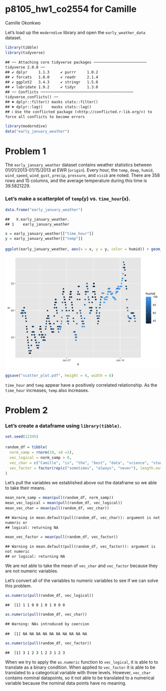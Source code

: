 p8105_hw1_co2554 for Camille
================
Camille Okonkwo

Let’s load up the `moderndive` library and open the `early_weather_data`
dataset.

``` r
library(tibble)
library(tidyverse)
```

    ## ── Attaching core tidyverse packages ──────────────────────── tidyverse 2.0.0 ──
    ## ✔ dplyr     1.1.3     ✔ purrr     1.0.2
    ## ✔ forcats   1.0.0     ✔ readr     2.1.4
    ## ✔ ggplot2   3.4.3     ✔ stringr   1.5.0
    ## ✔ lubridate 1.9.2     ✔ tidyr     1.3.0
    ## ── Conflicts ────────────────────────────────────────── tidyverse_conflicts() ──
    ## ✖ dplyr::filter() masks stats::filter()
    ## ✖ dplyr::lag()    masks stats::lag()
    ## ℹ Use the conflicted package (<http://conflicted.r-lib.org/>) to force all conflicts to become errors

``` r
library(moderndive)
data("early_january_weather")
```

# Problem 1

The `early_january_weather` dataset contains weather statistics between
01/01/2013-01/15/2013 at EWR (`origin`). Every hour, the `temp`, `dewp`,
`humid`, `wind_speed`, `wind_gust`, `precip`, `pressure`, and `visib`
are noted. There are 358 rows and 15 columns, and the average
temperature during this time is 39.5821229.

### Let’s make a scatterplot of `temp`(y) vs. `time_hour`(x).

``` r
data.frame("early_january_weather")
```

    ##   X.early_january_weather.
    ## 1    early_january_weather

``` r
x = early_january_weather[["time_hour"]]
y = early_january_weather[["temp"]]

ggplot(early_january_weather, aes(x = x, y = y, color = humid)) + geom_point()
```

![](p8105_hw1_co2554_files/figure-gfm/unnamed-chunk-2-1.png)<!-- -->

``` r
ggsave("scatter_plot.pdf", height = 4, width = 6)
```

`time_hour` and `temp` appear have a positively correlated relationship.
As the `time_hour` increases, `temp` also increases.

# Problem 2

### Let’s create a dataframe using `library(tibble)`.

``` r
set.seed(12345)

random_df = tibble(
  norm_samp = rnorm(10, sd =1),
  vec_logical = norm_samp > 0,
  vec_char = c("Camille", "is", "the", "best", "data", "science", "student", "at", "Columbia", "University"),
  vec_factor = factor(rep(c("sometimes", "always", "never"), length.out = 10))
)
```

Let’s pull the variables we established above out the dataframe so we
able to take their means.

``` r
mean_norm_samp = mean(pull(random_df, norm_samp))
mean_vec_logical = mean(pull(random_df, vec_logical))
mean_vec_char = mean(pull(random_df, vec_char))
```

    ## Warning in mean.default(pull(random_df, vec_char)): argument is not numeric or
    ## logical: returning NA

``` r
mean_vec_factor = mean(pull(random_df, vec_factor))
```

    ## Warning in mean.default(pull(random_df, vec_factor)): argument is not numeric
    ## or logical: returning NA

We are not able to take the mean of `vec_char` and `vec_factor` because
they are not numeric variables.

Let’s convert all of the variables to numeric variables to see if we can
solve this problem.

``` r
as.numeric(pull(random_df, vec_logical))
```

    ##  [1] 1 1 0 0 1 0 1 0 0 0

``` r
as.numeric(pull(random_df, vec_char))
```

    ## Warning: NAs introduced by coercion

    ##  [1] NA NA NA NA NA NA NA NA NA NA

``` r
as.numeric(pull(random_df, vec_factor))
```

    ##  [1] 3 1 2 3 1 2 3 1 2 3

When we try to apply the `as.numeric` function to `vec_logical`, it is
able to to translate as a binary condition. When applied to `vec_factor`
it is able to be translated to a categorical variable with three levels.
However, `vec_char` contains nominal datapoints, so it not able to be
translated to a numerical variable because the nominal data points have
no meaning.

